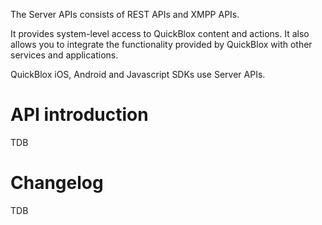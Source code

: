 The Server APIs consists of REST APIs and XMPP APIs. 

It provides system-level access to QuickBlox content and actions. It also allows you to integrate the functionality provided by QuickBlox with other services and applications. 

QuickBlox iOS, Android and Javascript SDKs use Server APIs.

<span id="API_introduction" class="on_page_navigation"></span>
# API introduction
TDB

<span id="Changelog" class="on_page_navigation"></span>
# Changelog
TDB
